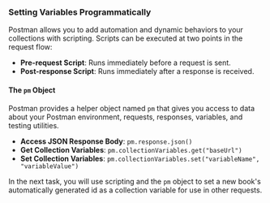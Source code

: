 ### __Setting Variables Programmatically__

Postman allows you to add automation and dynamic behaviors to your collections with scripting. Scripts can be executed at two points in the request flow:
- **Pre-request Script**: Runs immediately before a request is sent.
- **Post-response Script**: Runs immediately after a response is received.

#### __The `pm` Object__
Postman provides a helper object named `pm` that gives you access to data about your Postman environment, requests, responses, variables, and testing utilities.

- **Access JSON Response Body**: `pm.response.json()`
- **Get Collection Variables**: `pm.collectionVariables.get("baseUrl")`
- **Set Collection Variables**: `pm.collectionVariables.set("variableName", "variableValue")`

In the next task, you will use scripting and the `pm` object to set a new book's automatically generated id as a collection variable for use in other requests.